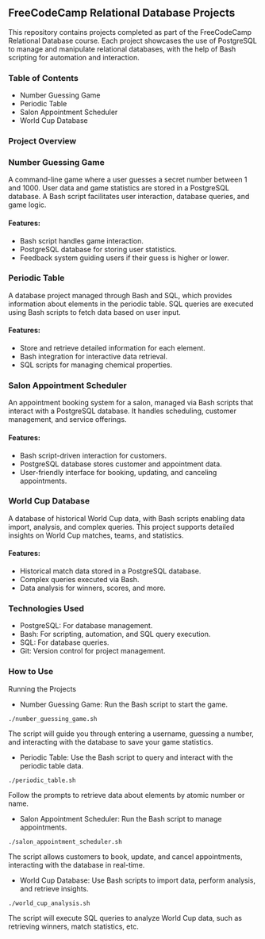 ## FreeCodeCamp Relational Database Projects
This repository contains projects completed as part of the FreeCodeCamp Relational Database course. Each project showcases the use of PostgreSQL to manage and manipulate relational databases, with the help of Bash scripting for automation and interaction.
### Table of Contents
* Number Guessing Game
* Periodic Table
* Salon Appointment Scheduler
* World Cup Database

### Project Overview
### Number Guessing Game
A command-line game where a user guesses a secret number between 1 and 1000. User data and game statistics are stored in a PostgreSQL database. A Bash script facilitates user interaction, database queries, and game logic.
#### Features:
* Bash script handles game interaction.
* PostgreSQL database for storing user statistics.
* Feedback system guiding users if their guess is higher or lower.

### Periodic Table
A database project managed through Bash and SQL, which provides information about elements in the periodic table. SQL queries are executed using Bash scripts to fetch data based on user input.

#### Features:
* Store and retrieve detailed information for each element.
* Bash integration for interactive data retrieval.
* SQL scripts for managing chemical properties.

### Salon Appointment Scheduler
An appointment booking system for a salon, managed via Bash scripts that interact with a PostgreSQL database. It handles scheduling, customer management, and service offerings.

#### Features:
* Bash script-driven interaction for customers.
* PostgreSQL database stores customer and appointment data.
* User-friendly interface for booking, updating, and canceling appointments.

### World Cup Database
A database of historical World Cup data, with Bash scripts enabling data import, analysis, and complex queries. This project supports detailed insights on World Cup matches, teams, and statistics.

#### Features:
* Historical match data stored in a PostgreSQL database.
* Complex queries executed via Bash.
* Data analysis for winners, scores, and more.

### Technologies Used
* PostgreSQL: For database management.
* Bash: For scripting, automation, and SQL query execution.
* SQL: For database queries.
* Git: Version control for project management.

### How to Use
Running the Projects
* Number Guessing Game: Run the Bash script to start the game.
```
./number_guessing_game.sh
```
The script will guide you through entering a username, guessing a number, and interacting with the database to save your game statistics.

* Periodic Table: Use the Bash script to query and interact with the periodic table data.
```
./periodic_table.sh
```
Follow the prompts to retrieve data about elements by atomic number or name.

* Salon Appointment Scheduler: Run the Bash script to manage appointments.
```
./salon_appointment_scheduler.sh
```
The script allows customers to book, update, and cancel appointments, interacting with the database in real-time.

* World Cup Database: Use Bash scripts to import data, perform analysis, and retrieve insights.
```
./world_cup_analysis.sh
```
The script will execute SQL queries to analyze World Cup data, such as retrieving winners, match statistics, etc.

